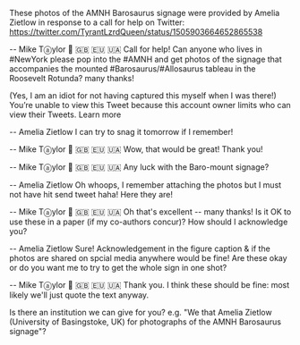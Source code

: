 These photos of the AMNH Barosaurus signage were provided by Amelia Zietlow in response to a call for help on Twitter: https://twitter.com/TyrantLzrdQueen/status/1505903664652865538

--
Mike Tⓐylor 🏴󠁧󠁢󠁥󠁮󠁧󠁿 🇬🇧 🇪🇺 🇺🇦
Call for help! Can anyone who lives in #NewYork please pop into the #AMNH and get photos of the signage that accompanies the mounted #Barosaurus/#Allosaurus tableau in the Roosevelt Rotunda? many thanks!

(Yes, I am an idiot for not having captured this myself when I was there!)
You’re unable to view this Tweet because this account owner limits who can view their Tweets. Learn more

--
Amelia Zietlow
I can try to snag it tomorrow if I remember!

--
Mike Tⓐylor 🏴󠁧󠁢󠁥󠁮󠁧󠁿 🇬🇧 🇪🇺 🇺🇦
Wow, that would be great! Thank you!

--
Mike Tⓐylor 🏴󠁧󠁢󠁥󠁮󠁧󠁿 🇬🇧 🇪🇺 🇺🇦
Any luck with the Baro-mount signage?

--
Amelia Zietlow
Oh whoops, I remember attaching the photos but I must not have hit send tweet haha! Here they are!

--
Mike Tⓐylor 🏴󠁧󠁢󠁥󠁮󠁧󠁿 🇬🇧 🇪🇺 🇺🇦
Oh that's excellent -- many thanks! Is it OK to use these in a paper (if my co-authors concur)? How should I acknowledge you?

--
Amelia Zietlow
Sure! Acknowledgement in the figure caption & if the photos are shared on spcial media anywhere would be fine! Are these okay or do you want me to try to get the whole sign in one shot?

--
Mike Tⓐylor 🏴󠁧󠁢󠁥󠁮󠁧󠁿 🇬🇧 🇪🇺 🇺🇦
Thank you. I think these should be fine: most likely we'll just quote the text anyway.

Is there an institution we can give for you? e.g. "We that Amelia Zietlow (University of Basingstoke, UK) for photographs of the AMNH Barosaurus signage"?

